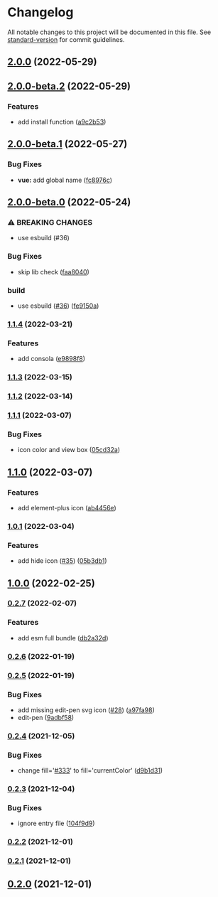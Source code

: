 # Changelog

All notable changes to this project will be documented in this file. See [standard-version](https://github.com/conventional-changelog/standard-version) for commit guidelines.

## [2.0.0](https://github.com/element-plus/element-plus-icons/compare/v2.0.0-beta.2...v2.0.0) (2022-05-29)

## [2.0.0-beta.2](https://github.com/element-plus/element-plus-icons/compare/v2.0.0-beta.1...v2.0.0-beta.2) (2022-05-29)


### Features

* add install function ([a9c2b53](https://github.com/element-plus/element-plus-icons/commit/a9c2b530641f14d6c10ee25e96ffa4d9c31c1c65))

## [2.0.0-beta.1](https://github.com/element-plus/element-plus-icons/compare/v2.0.0-beta.0...v2.0.0-beta.1) (2022-05-27)


### Bug Fixes

* **vue:** add global name ([fc8976c](https://github.com/element-plus/element-plus-icons/commit/fc8976cc7fc0612bfb7a66ed94e7141b055a0f01))

## [2.0.0-beta.0](https://github.com/element-plus/element-plus-icons/compare/v1.1.4...v2.0.0-beta.0) (2022-05-24)


### ⚠ BREAKING CHANGES

* use esbuild (#36)

### Bug Fixes

* skip lib check ([faa8040](https://github.com/element-plus/element-plus-icons/commit/faa8040fce69e2ad6b88b8827210fbf9379fa8fe))


### build

* use esbuild ([#36](https://github.com/element-plus/element-plus-icons/issues/36)) ([fe9150a](https://github.com/element-plus/element-plus-icons/commit/fe9150ad2fa5a8a26e851b6a44d30a91137b1844))

### [1.1.4](https://github.com/element-plus/element-plus-icons/compare/v1.1.3...v1.1.4) (2022-03-21)


### Features

* add consola ([e9898f8](https://github.com/element-plus/element-plus-icons/commit/e9898f8e2fe9c62221571f8d28607c264cd9ff27))

### [1.1.3](https://github.com/element-plus/element-plus-icons/compare/v1.1.2...v1.1.3) (2022-03-15)

### [1.1.2](https://github.com/element-plus/element-plus-icons/compare/v1.1.1...v1.1.2) (2022-03-14)

### [1.1.1](https://github.com/element-plus/element-plus-icons/compare/v1.1.0...v1.1.1) (2022-03-07)


### Bug Fixes

* icon color and view box ([05cd32a](https://github.com/element-plus/element-plus-icons/commit/05cd32a0c6f69c905bdc5e3ad799102c7b6eee01))

## [1.1.0](https://github.com/element-plus/element-plus-icons/compare/v1.0.1...v1.1.0) (2022-03-07)

### Features

- add element-plus icon ([ab4456e](https://github.com/element-plus/element-plus-icons/commit/ab4456e739f35d8305368d83d7458f1162c13897))

### [1.0.1](https://github.com/element-plus/element-plus-icons/compare/v1.0.0...v1.0.1) (2022-03-04)

### Features

- add hide icon ([#35](https://github.com/element-plus/element-plus-icons/issues/35)) ([05b3db1](https://github.com/element-plus/element-plus-icons/commit/05b3db196fb2a933365bafc2951ef3838a0ba11a))

## [1.0.0](https://github.com/element-plus/element-plus-icons/compare/v0.2.7...v1.0.0) (2022-02-25)

### [0.2.7](https://github.com/element-plus/element-plus-icons/compare/v0.2.6...v0.2.7) (2022-02-07)

### Features

- add esm full bundle ([db2a32d](https://github.com/element-plus/element-plus-icons/commit/db2a32d7fbceeda03824c740fb7b096aecd12153))

### [0.2.6](https://github.com/element-plus/element-plus-icons/compare/v0.2.5...v0.2.6) (2022-01-19)

### [0.2.5](https://github.com/element-plus/element-plus-icons/compare/v0.2.4...v0.2.5) (2022-01-19)

### Bug Fixes

- add missing edit-pen svg icon ([#28](https://github.com/element-plus/element-plus-icons/issues/28)) ([a97fa98](https://github.com/element-plus/element-plus-icons/commit/a97fa988211968f0888a5f58aea6e21960750f59))
- edit-pen ([9adbf58](https://github.com/element-plus/element-plus-icons/commit/9adbf58e1932872d0a50446664180ad6e138c64d))

### [0.2.4](https://github.com/element-plus/element-plus-icons/compare/v0.2.3...v0.2.4) (2021-12-05)

### Bug Fixes

- change fill='[#333](https://github.com/element-plus/element-plus-icons/issues/333)' to fill='currentColor' ([d9b1d31](https://github.com/element-plus/element-plus-icons/commit/d9b1d31f4747d7b09bb0e1c60e72f8b232a9d8e2))

### [0.2.3](https://github.com/element-plus/element-plus-icons/compare/v0.2.2...v0.2.3) (2021-12-04)

### Bug Fixes

- ignore entry file ([104f9d9](https://github.com/element-plus/element-plus-icons/commit/104f9d9a4be8d540ab27958730bd3d08563decc5))

### [0.2.2](https://github.com/element-plus/element-plus-icons/compare/v0.2.1...v0.2.2) (2021-12-01)

### [0.2.1](https://github.com/element-plus/element-plus-icons/compare/v0.2.0...v0.2.1) (2021-12-01)

## [0.2.0](https://github.com/element-plus/element-plus-icons/compare/v0.0.9...v0.2.0) (2021-12-01)
